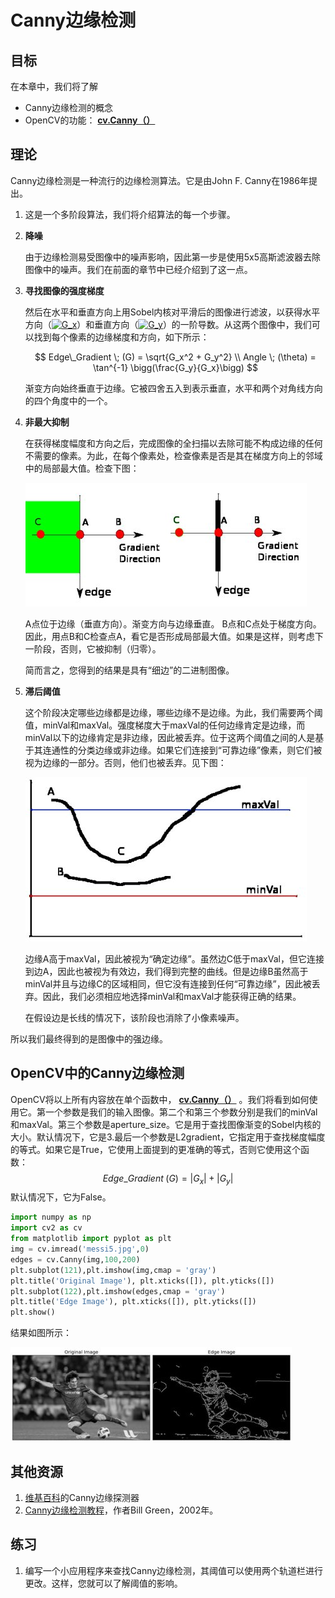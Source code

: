 # Canny边缘检测

## 目标

在本章中，我们将了解

*   Canny边缘检测的概念
*   OpenCV的功能： **[cv.Canny（）](../../dd/d1a/group__imgproc__feature.html#ga04723e007ed888ddf11d9ba04e2232de "Finds edges in an image using the Canny algorithm  . ")**

## 理论

Canny边缘检测是一种流行的边缘检测算法。它是由John F. Canny在1986年提出。

1.  这是一个多阶段算法，我们将介绍算法的每一个步骤。

2.  **降噪**

    由于边缘检测易受图像中的噪声影响，因此第一步是使用5x5高斯滤波器去除图像中的噪声。我们在前面的章节中已经介绍到了这一点。

3.  **寻找图像的强度梯度**

    然后在水平和垂直方向上用Sobel内核对平滑后的图像进行滤波，以获得水平方向（<a href="https://www.codecogs.com/eqnedit.php?latex=G_y" target="_blank"><img src="https://latex.codecogs.com/png.latex?G_x" title="G_x" /></a>）和垂直方向（<a href="https://www.codecogs.com/eqnedit.php?latex=G_y" target="_blank"><img src="https://latex.codecogs.com/png.latex?G_y" title="G_y" /></a>）的一阶导数。从这两个图像中，我们可以找到每个像素的边缘梯度和方向，如下所示：

    $$
    Edge\_Gradient \; (G) = \sqrt{G_x^2 + G_y^2} \\ Angle \; (\theta) = \tan^{-1} \bigg(\frac{G_y}{G_x}\bigg)
    $$
    

    渐变方向始终垂直于边缘。它被四舍五入到表示垂直，水平和两个对角线方向的四个角度中的一个。

4.  **非最大抑制**

    在获得梯度幅度和方向之后，完成图像的全扫描以去除可能不构成边缘的任何不需要的像素。为此，在每个像素处，检查像素是否是其在梯度方向上的邻域中的局部最大值。检查下图：

    ![nms.jpg](img/Image_canny_nms.jpg)

    A点位于边缘（垂直方向）。渐变方向与边缘垂直。 B点和C点处于梯度方向。因此，用点B和C检查点A，看它是否形成局部最大值。如果是这样，则考虑下一阶段，否则，它被抑制（归零）。

    简而言之，您得到的结果是具有“细边”的二进制图像。

5.  **滞后阈值**

    这个阶段决定哪些边缘都是边缘，哪些边缘不是边缘。为此，我们需要两个阈值，minVal和maxVal。强度梯度大于maxVal的任何边缘肯定是边缘，而minVal以下的边缘肯定是非边缘，因此被丢弃。位于这两个阈值之间的人是基于其连通性的分类边缘或非边缘。如果它们连接到“可靠边缘”像素，则它们被视为边缘的一部分。否则，他们也被丢弃。见下图：

    ![hysteresis.jpg](img/Image_canny_hysteresis.jpg)

    边缘A高于maxVal，因此被视为“确定边缘”。虽然边C低于maxVal，但它连接到边A，因此也被视为有效边，我们得到完整的曲线。但是边缘B虽然高于minVal并且与边缘C的区域相同，但它没有连接到任何“可靠边缘”，因此被丢弃。因此，我们必须相应地选择minVal和maxVal才能获得正确的结果。

    在假设边是长线的情况下，该阶段也消除了小像素噪声。

所以我们最终得到的是图像中的强边缘。

## OpenCV中的Canny边缘检测

OpenCV将以上所有内容放在单个函数中， **[cv.Canny（）](../../dd/d1a/group__imgproc__feature.html#ga04723e007ed888ddf11d9ba04e2232de "Finds edges in an image using the Canny algorithm  . ")** 。我们将看到如何使用它。第一个参数是我们的输入图像。第二个和第三个参数分别是我们的minVal和maxVal。第三个参数是aperture_size。它是用于查找图像渐变的Sobel内核的大小。默认情况下，它是3.最后一个参数是L2gradient，它指定用于查找梯度幅度的等式。如果它是True，它使用上面提到的更准确的等式，否则它使用这个函数：
$$
Edge\_Gradient \; (G) = |G_x| + |G_y|
$$
默认情况下，它为False。

```python
import numpy as np
import cv2 as cv
from matplotlib import pyplot as plt
img = cv.imread('messi5.jpg',0)
edges = cv.Canny(img,100,200)
plt.subplot(121),plt.imshow(img,cmap = 'gray')
plt.title('Original Image'), plt.xticks([]), plt.yticks([])
plt.subplot(122),plt.imshow(edges,cmap = 'gray')
plt.title('Edge Image'), plt.xticks([]), plt.yticks([])
plt.show()
```

结果如图所示：

![canny1.jpg](img/Image_canny_2.jpg)

## 其他资源

1.  [维基百科](http://en.wikipedia.org/wiki/Canny_edge_detector)的Canny边缘探测器
2.  [Canny边缘检测教程](http://dasl.unlv.edu/daslDrexel/alumni/bGreen/www.pages.drexel.edu/_weg22/can_tut.html)，作者Bill Green，2002年。

## 练习

1.  编写一个小应用程序来查找Canny边缘检测，其阈值可以使用两个轨道栏进行更改。这样，您就可以了解阈值的影响。

